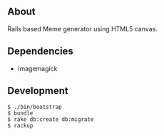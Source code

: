 ## About

Rails based Meme generator using HTML5 canvas.

## Dependencies

 * imagemagick

## Development

    $ ./bin/bootstrap
    $ bundle
    $ rake db:create db:migrate
    $ rackup
